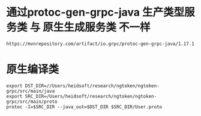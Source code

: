 # 通过protoc-gen-grpc-java 生产类型服务类 与 原生生成服务类 不一样
```
https://mvnrepository.com/artifact/io.grpc/protoc-gen-grpc-java/1.17.1
```

# 原生编译类
```
export DST_DIR=//Users/heidsoft/research/ngtoken/ngtoken-grpc/src/main/java
export SRC_DIR=/Users/heidsoft/research/ngtoken/ngtoken-grpc/src/main/proto
protoc -I=$SRC_DIR --java_out=$DST_DIR $SRC_DIR/User.proto
```